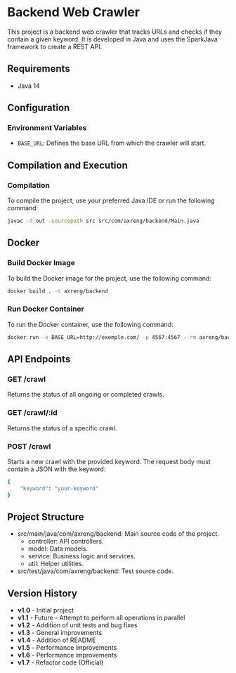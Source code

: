 # Backend Web Crawler

This project is a backend web crawler that tracks URLs and checks if they contain a given keyword. It is developed in Java and uses the SparkJava framework to create a REST API.

## Requirements

- Java 14

## Configuration

### Environment Variables

- `BASE_URL`: Defines the base URL from which the crawler will start.

## Compilation and Execution

### Compilation

To compile the project, use your preferred Java IDE or run the following command:

```bash
javac -d out -sourcepath src src/com/axreng/backend/Main.java
```

## Docker
### Build Docker Image
To build the Docker image for the project, use the following command:

```bash
docker build . -t axreng/backend
```

### Run Docker Container
To run the Docker container, use the following command:

```bash
docker run -e BASE_URL=http://exemple.com/ -p 4567:4567 --rm axreng/backend
```
## API Endpoints

### GET /crawl
Returns the status of all ongoing or completed crawls.

### GET /crawl/:id
Returns the status of a specific crawl.

### POST /crawl
Starts a new crawl with the provided keyword. The request body must contain a JSON with the keyword:

```bash
{
    "keyword": "your-keyword"
}
```

## Project Structure
* src/main/java/com/axreng/backend: Main source code of the project.
  * controller: API controllers.
  * model: Data models.
  * service: Business logic and services.
  * util: Helper utilities.
* src/test/java/com/axreng/backend: Test source code.

## Version History

- **v1.0** - Initial project
- **v1.1** - Future - Attempt to perform all operations in parallel
- **v1.2** - Addition of unit tests and bug fixes
- **v1.3** - General improvements
- **v1.4** - Addition of README
- **v1.5** - Performance improvements
- **v1.6** - Performance improvements
- **v1.7** - Refactor code (Official)